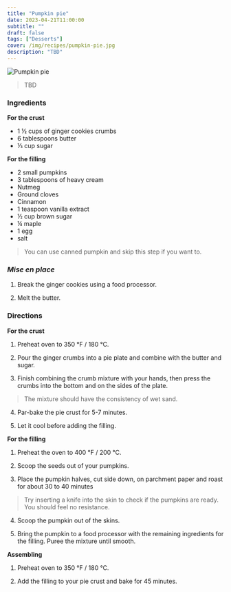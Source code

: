```yaml
---
title: "Pumpkin pie"
date: 2023-04-21T11:00:00
subtitle: ""
draft: false
tags: ["Desserts"]
cover: /img/recipes/pumpkin-pie.jpg
description: "TBD"
---
```


<div class="my-flexbox row-collapse center basic-gap" >
  <div>
    <img src="/img/recipes/pumpkin-pie.jpg" alt="Pumpkin pie" class="cover-img">
  </div>
  <div>
    <blockquote>
      TBD
    </blockquote>
  </div>
</div>

### Ingredients

**For the crust**

- 1 ½ cups of ginger cookies crumbs
- 6 tablespoons butter
- ⅓ cup sugar

**For the filling**

- 2 small pumpkins
- 3 tablespoons of heavy cream
- Nutmeg
- Ground cloves
- Cinnamon
- 1 teaspoon vanilla extract
- ½ cup brown sugar
- ¼ maple
- 1 egg
- salt

> You can use canned pumpkin and skip this step if you want to.

### _Mise en place_

1. Break the ginger cookies using a food processor.

2. Melt the butter.

### Directions

**For the crust**

1. Preheat oven to 350 °F / 180 °C.

2. Pour the ginger crumbs into a pie plate and combine with the butter and sugar.

3. Finish combining the crumb mixture with your hands, then press the crumbs into the bottom and on the sides of the plate.

> The mixture should have the consistency of wet sand.

4. Par-bake the pie crust for 5-7 minutes.

6. Let it cool before adding the filling.

**For the filling**

1. Preheat the oven to 400 °F / 200 °C.

2. Scoop the seeds out of your pumpkins.

3. Place the pumpkin halves, cut side down, on parchment paper and roast for about 30 to 40 minutes

> Try inserting a knife into the skin to check if the pumpkins are ready. You should feel no resistance.

4. Scoop the pumpkin out of the skins.

5. Bring the pumpkin to a food processor with the remaining ingredients for the filling. Puree the mixture until smooth.

**Assembling**

1. Preheat oven to 350 °F / 180 °C.

2. Add the filling to your pie crust and bake for 45 minutes.